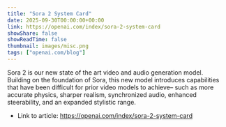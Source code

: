 ```yaml
---
title: "Sora 2 System Card"
date: 2025-09-30T00:00:00+00:00
link: https://openai.com/index/sora-2-system-card
showShare: false
showReadTime: false
thumbnail: images/misc.png
tags: ["openai.com/blog"]
---
```

Sora 2 is our new state of the art video and audio generation model. Building on the foundation of Sora, this new model introduces capabilities that have been difficult for prior video models to achieve– such as more accurate physics, sharper realism, synchronized audio, enhanced steerability, and an expanded stylistic range.

- Link to article: https://openai.com/index/sora-2-system-card